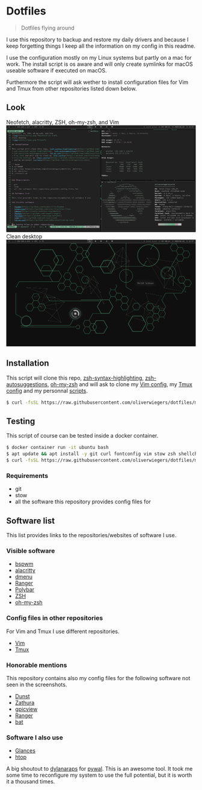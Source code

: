 # Dotfiles

> Dotfiles flying around

I use this repository to backup and restore my daily drivers and because I keep
forgetting things I keep all the information on my config in this readme.

I use the configuration mostly on my Linux systems but partly on a mac for work.
The install script is os aware and will only create symlinks for macOS useable
software if executed on macOS.

Furthermore the script will ask wether to install configuration files for Vim
and Tmux from other repositories listed down below.

## Look

Neofetch, alacritty, ZSH, oh-my-zsh, and Vim
![img](shots/buisy.png "Neofetch Alacritty Vim")
Clean desktop
![img](shots/clean.png "Clean")

## Installation

This script will clone this repo, [zsh-syntax-highlighting](https://github.com/zsh-users/zsh-syntax-highlighting), [zsh-autosuggestions](https://github.com/zsh-users/zsh-autosuggestions), [oh-my-zsh](https://github.com/robbyrussell/oh-my-zsh) and will ask to clone my [Vim config](https://github.com/oliverwiegers/vim_config), my [Tmux config](https://github.com/oliverwiegers/.tmuxist) and my personnal [scripts](https://github.com/oliverwiegers/scripts).

```bash
$ curl -fsSL https://raw.githubusercontent.com/oliverwiegers/dotfiles/master/install.sh -o install.sh && chmod +x install.sh && ./install.sh
```

## Testing

This script of course can be tested inside a docker container.

```bash
$ docker container run -it ubuntu bash
$ apt update && apt install -y git curl fontconfig vim stow zsh shellcheck iproute2
$ curl -fsSL https://raw.githubusercontent.com/oliverwiegers/dotfiles/master/install.sh -o install.sh && chmod +x install.sh && ./install.sh
```

### Requirements

- git
- stow
- all the software this repository provides config files for

## Software list

This list provides links to the repositories/websites of software I use.

### Visible software

- [bspwm](https://github.com/baskerville/bspwm)
- [alacritty](https://github.com/alacritty/alacritty)
- [dmenu](https://tools.suckless.org/dmenu/)
- [Ranger](https://github.com/ranger/ranger)
- [Polybar](https://github.com/jaagr/polybar)
- [ZSH](https://github.com/zsh-users/zsh)
- [oh-my-zsh](https://github.com/robbyrussell/oh-my-zsh)

### Config files in other repositories

For Vim and Tmux I use different repositories.

- [Vim](https://github.com/oliverwiegers/vim_config)
- [Tmux](https://github.com/oliverwiegers/.tmuxist)

### Honorable mentions

This repository contains also my config files for the following software not 
seen in the screenshots.

- [Dunst](https://github.com/dunst-project/dunst.git)
- [Zathura](https://git.pwmt.org/pwmt/zathura)
- [gpicview](https://github.com/onlyshk/GPicView)
- [Ranger](https://github.com/ranger/ranger)
- [bat](https://github.com/sharkdp/bat)

### Software I also use

- [Glances](https://github.com/nicolargo/glances)
- [htop](https://github.com/hishamhm/htop)

A big shoutout to [dylanaraps](https://github.com/dylanaraps/) for 
[pywal](https://github.com/dylanaraps/pywal). This is an awesome tool. It took 
me some time to reconfigure my system to use the full potential, but it is worth
it a thousand times.
